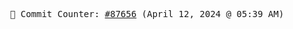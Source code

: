 <p align="center">
    <samp>
        📮 Commit Counter: <a href="https://github.com/Javascript-void0/Javascript-void0/commits/main">#87656</a> (April 12, 2024 @ 05:39 AM)
    </samp>
</p>